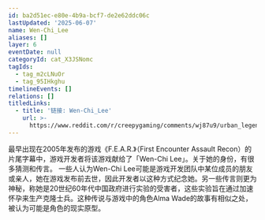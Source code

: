 ```yaml
---
id: ba2d51ec-e80e-4b9a-bcf7-de2e62ddc06c
lastUpdated: '2025-06-07'
name: Wen-Chi_Lee
aliases: []
layer: 6
eventDate: null
categoryId: cat_X3JSNomc
tagIds:
  - tag_m2cLNuOr
  - tag_95IHkghu
timelineEvents: []
relations: []
titledLinks:
  - title: '链接: Wen-Chi_Lee'
    url: >-
      https://www.reddit.com/r/creepygaming/comments/wj87u9/urban_legend_of_wenchi_lee_mentioned_in_fear_2005/
---
```

最早出现在2005年发布的游戏《F.E.A.R.》（First Encounter Assault Recon）的片尾字幕中，游戏开发者将该游戏献给了「Wen-Chi Lee」。关于她的身份，有很多猜测和传言。 一些人认为Wen-Chi Lee可能是游戏开发团队中某位成员的朋友或亲人，她在游戏发布前去世，因此开发者以这种方式纪念她。另一些传言则更为神秘，称她是20世纪60年代中国政府进行实验的受害者，这些实验旨在通过加速怀孕来生产克隆士兵。这种传说与游戏中的角色Alma Wade的故事有相似之处，被认为可能是角色的现实原型。
